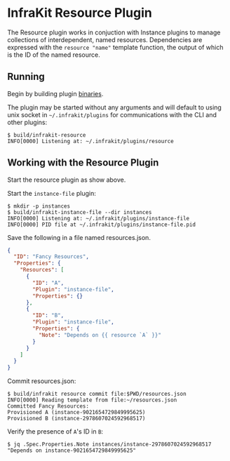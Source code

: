 InfraKit Resource Plugin
========================

The Resource plugin works in conjuction with Instance plugins to manage collections of
interdependent, named resources.  Dependencies are expressed with the `resource "name"` template
function, the output of which is the ID of the named resource.

## Running

Begin by building plugin [binaries](../../README.md#binaries).

The plugin may be started without any arguments and will default to using unix socket in
`~/.infrakit/plugins` for communications with the CLI and other plugins:

```shell
$ build/infrakit-resource
INFO[0000] Listening at: ~/.infrakit/plugins/resource
```

## Working with the Resource Plugin

Start the resource plugin as show above.

Start the `instance-file` plugin:
```shell
$ mkdir -p instances
$ build/infrakit-instance-file --dir instances
INFO[0000] Listening at: ~/.infrakit/plugins/instance-file
INFO[0000] PID file at ~/.infrakit/plugins/instance-file.pid
```

Save the following in a file named resources.json.
```json
{
  "ID": "Fancy Resources",
  "Properties": {
    "Resources": [
      {
        "ID": "A",
        "Plugin": "instance-file",
        "Properties": {}
      },
      {
        "ID": "B",
        "Plugin": "instance-file",
        "Properties": {
          "Note": "Depends on {{ resource `A` }}"
        }
      }
    ]
  }
}
```

Commit resources.json:
```shell
$ build/infrakit resource commit file:$PWD/resources.json
INFO[0000] Reading template from file:~/resources.json
Committed Fancy Resources:
Provisioned A (instance-9021654729849995625)
Provisioned B (instance-2978607024592968517)
```

Verify the presence of `A`'s ID in `B`:

```shell
$ jq .Spec.Properties.Note instances/instance-2978607024592968517
"Depends on instance-9021654729849995625"
```
